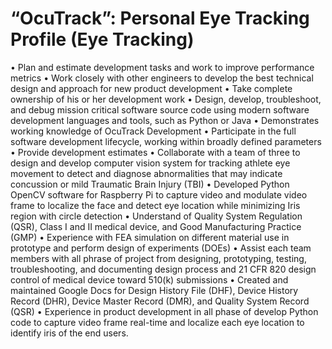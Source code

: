 # “OcuTrack”: Personal Eye Tracking Profile (Eye Tracking)
• Plan and estimate development tasks and work to improve performance metrics
• Work closely with other engineers to develop the best technical design and approach for new product development
• Take complete ownership of his or her development work
• Design, develop, troubleshoot, and debug mission critical software source code using modern software development languages and tools, such as Python or Java
• Demonstrates working knowledge of OcuTrack Development
• Participate in the full software development lifecycle, working within broadly defined parameters
• Provide development estimates
• Collaborate with a team of three to design and develop computer vision system for tracking athlete eye movement to
detect and diagnose abnormalities that may indicate concussion or mild Traumatic Brain Injury (TBI)
• Developed Python OpenCV software for Raspberry Pi to capture video and modulate video frame to localize the face
and detect eye location while minimizing Iris region with circle detection
• Understand of Quality System Regulation (QSR), Class I and II medical device, and Good Manufacturing Practice
(GMP)
• Experience with FEA simulation on different material use in prototype and perform design of experiments (DOEs)
• Assist each team members with all phrase of project from designing, prototyping, testing, troubleshooting, and
documenting design process and 21 CFR 820 design control of medical device toward 510(k) submissions
• Created and maintained Google Docs for Design History File (DHF), Device History Record (DHR), Device Master Record (DMR), and Quality System Record (QSR)
• Experience in product development in all phase of develop Python code to capture video frame real-time and localize each eye location to identify iris of the end users.
